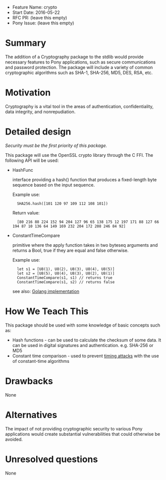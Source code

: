 - Feature Name: crypto
- Start Date: 2016-05-22
- RFC PR: (leave this empty)
- Pony Issue: (leave this empty)

# Summary

The addition of a Cryptography package to the stdlib would provide necessary features to Pony applications, such as secure communications and password protection. The package will include a variety of common cryptographic algorithms such as SHA-1, SHA-256, MD5, DES, RSA, etc.

# Motivation

Cryptography is a vital tool in the areas of authentication, confidentiality, data integrity, and nonrepudiation.

# Detailed design

*Security must be the first priority of this package.*

This package will use the OpenSSL crypto library through the C FFI. The following API will be used:

- HashFunc

    interface providing a hash() function that produces a fixed-length byte sequence based on the input sequence.
    
    Example use:
    	
    	SHA256.hash([101 120 97 109 112 108 101])
    Return value:
    	
        [80 216 88 224 152 94 204 127 96 65 138 175 12 197 171 88 127 66 194 87 10 136 64 149 169 232 204 172 208 246 84 92]


- ConstantTimeCompare
 
    primitive where the apply function takes in two byteseq arguments and returns a Bool, true if they are equal and false otherwise.

    Example use:
    	
    	let s1 = [U8(1), U8(2), U8(3), U8(4), U8(5)]
    	let s2 = [U8(5), U8(4), U8(3), U8(2), U8(1)]
    	ConstantTimeCompare(s1, s1) // returns true
    	ConstantTimeCompare(s1, s2) // returns false
   
   see also: [Golang implementation](https://golang.org/src/crypto/subtle/constant_time.go?s=490:531#L2)

# How We Teach This

This package should be used with some knowledge of basic concepts such as:

- Hash functions - can be used to calculate the checksum of some data. It can be used in digital signatures and authentication. e.g. SHA-256 or MD5
- Constant time comparison - used to prevent [timing attacks](http://crypto.stanford.edu/~dabo/papers/ssl-timing.pdf) with the use of constant-time algorithms

# Drawbacks

None

# Alternatives

The impact of not providing cryptographic security to various Pony applications would create substantial vulnerabilities that could otherwise be avoided.

# Unresolved questions

None
